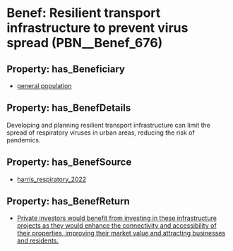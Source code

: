 # Benef: __Resilient transport infrastructure to prevent virus spread__ (PBN__Benef_676)

## Property: has_Beneficiary

* [general population](../Stakeholder/PBN__Stakeholder_9)

## Property: has_BenefDetails

Developing and planning resilient transport infrastructure can limit the spread of respiratory viruses in urban areas, reducing the risk of pandemics.

## Property: has_BenefSource

* [harris_respiratory_2022](../Article/PBN__Article_133)

## Property: has_BenefReturn

* [Private investors would benefit from investing in these infrastructure projects as they would enhance the connectivity and accessibility of their properties, improving their market value and attracting businesses and residents.](../BenefReturn/PBN__BenefReturn_723)

